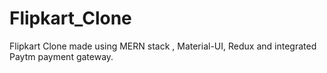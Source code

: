 # Flipkart_Clone
Flipkart Clone made using MERN stack , Material-UI, Redux and integrated Paytm payment gateway.
